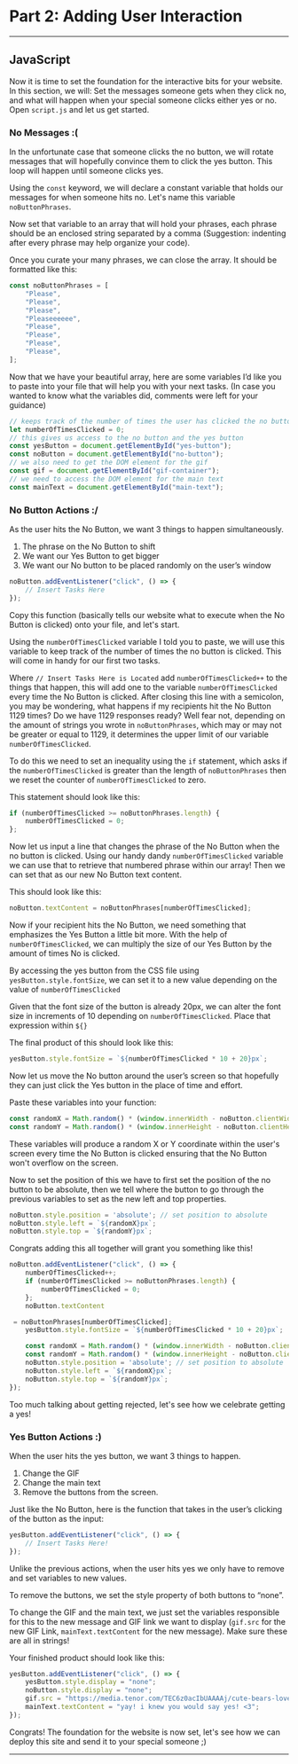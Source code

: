 # Part 2: Adding User Interaction
---

## JavaScript

Now it is time to set the foundation for the interactive bits for your website. In this section, we will: Set the messages someone gets when they click no, and what will happen when your special someone clicks either yes or no. Open `script.js` and let us get started. 

### No Messages :(

In the unfortunate case that someone clicks the no button, we will rotate messages that will hopefully convince them to click the yes button. This loop will happen until someone clicks yes.
 
Using the `const` keyword, we will declare a constant variable that holds our messages for when someone hits no. Let's name this variable `noButtonPhrases`.

Now set that variable to an array that will hold your phrases, each phrase should be an enclosed string separated by a comma (Suggestion: indenting after every phrase may help organize your code). 

Once you curate your many phrases, we can close the array. It should be formatted like this:

```javascript
const noButtonPhrases = [
    "Please", 
    "Please", 
    "Please", 
    "Pleaseeeeee", 
    "Please", 
    "Please", 
    "Please", 
    "Please",
];
```

Now that we have your beautiful array, here are some variables I’d like you to paste into your file that will help you with your next tasks. (In case you wanted to know what the variables did, comments were left for your guidance)
 
```javascript
// keeps track of the number of times the user has clicked the no button
let numberOfTimesClicked = 0; 
// this gives us access to the no button and the yes button
const yesButton = document.getElementById("yes-button"); 
const noButton = document.getElementById("no-button");
// we also need to get the DOM element for the gif
const gif = document.getElementById("gif-container");
// we need to access the DOM element for the main text
const mainText = document.getElementById("main-text");
```

### No Button Actions :/ 

As the user hits the No Button, we want 3 things to happen simultaneously.
1. The phrase on the No Button to shift
2. We want our Yes Button to get bigger
3. We want our No button to be placed randomly on the user’s window

```javascript
noButton.addEventListener("click", () => {
    // Insert Tasks Here
});
```

Copy this function (basically tells our website what to execute when the No Button is clicked) onto your file, and let's start. 

Using the `numberOfTimesClicked` variable I told you to paste, we will use this variable to keep track of the number of times the no button is clicked. This will come in handy for our first two tasks.

Where `// Insert Tasks Here is Located` add `numberOfTimesClicked++` to the things that happen, this will add one to the variable `numberOfTimesClicked` every time the No Button is clicked. After closing this line with a semicolon, you may be wondering, what happens if my recipients hit the No Button 1129 times? Do we have 1129 responses ready? Well fear not, depending on the amount of strings you wrote in `noButtonPhrases`, which may or may not be greater or equal to 1129, it determines the upper limit of our variable `numberOfTimesClicked`.

To do this we need to set an inequality using the `if` statement, which asks if the `numberOfTimesClicked` is greater than the length of `noButtonPhrases` then we reset the counter of `numberOfTimesClicked` to zero. 

This statement should look like this:
```javascript
if (numberOfTimesClicked >= noButtonPhrases.length) {
    numberOfTimesClicked = 0;
};
```

Now let us input a line that changes the phrase of the No Button when the no button is clicked. Using our handy dandy `numberOfTimesClicked` variable we can use that to retrieve that numbered phrase within our array! Then we can set that as our new No Button text content. 

This should look like this: 
```javascript
noButton.textContent = noButtonPhrases[numberOfTimesClicked];
```

Now if your recipient hits the No Button, we need something that emphasizes the Yes Button a little bit more. With the help of `numberOfTimesClicked`, we can multiply the size of our Yes Button by the amount of times No is clicked. 

By accessing the yes button from the CSS file using `yesButton.style.fontSize`, we can set it to a new value depending on the value of `numberOfTimesClicked`

Given that the font size of the button is already 20px, we can alter the font size in increments of 10 depending on `numberOfTimesClicked`. Place that expression within `${}` 

The final product of this should look like this:
```javascript
yesButton.style.fontSize = `${numberOfTimesClicked * 10 + 20}px`;
```

Now let us move the No button around the user’s screen so that hopefully they can just click the Yes button in the place of time and effort.

Paste these variables into your function:
```javascript
const randomX = Math.random() * (window.innerWidth - noButton.clientWidth);
const randomY = Math.random() * (window.innerHeight - noButton.clientHeight);
```

These variables will produce a random X or Y coordinate within the user's screen every time the No Button is clicked ensuring that the No Button won't overflow on the screen. 

Now to set the position of this we have to first set the position of the no button to be absolute, then we tell where the button to go through the previous variables to set as the new left and top properties.  

```javascript
noButton.style.position = 'absolute'; // set position to absolute
noButton.style.left = `${randomX}px`;
noButton.style.top = `${randomY}px`;
```

Congrats adding this all together will grant you something like this!

```javascript
noButton.addEventListener("click", () => {
    numberOfTimesClicked++;
    if (numberOfTimesClicked >= noButtonPhrases.length) {
        numberOfTimesClicked = 0;
    }; 
    noButton.textContent

 = noButtonPhrases[numberOfTimesClicked];
    yesButton.style.fontSize = `${numberOfTimesClicked * 10 + 20}px`;

    const randomX = Math.random() * (window.innerWidth - noButton.clientWidth);
    const randomY = Math.random() * (window.innerHeight - noButton.clientHeight);
    noButton.style.position = 'absolute'; // set position to absolute
    noButton.style.left = `${randomX}px`;
    noButton.style.top = `${randomY}px`;
});
```

Too much talking about getting rejected, let's see how we celebrate getting a yes!

### Yes Button Actions :) 

When the user hits the yes button, we want 3 things to happen.
1. Change the GIF
2. Change the main text
3. Remove the buttons from the screen. 

Just like the No Button, here is the function that takes in the user’s clicking of the button as the input:

```javascript
yesButton.addEventListener("click", () => {
    // Insert Tasks Here!
});
```

Unlike the previous actions, when the user hits yes we only have to remove and set variables to new values. 

To remove the buttons, we set the style property of both buttons to “none”. 

To change the GIF and the main text, we just set the variables responsible for this to the new message and GIF link we want to display (`gif.src` for the new GIF Link, `mainText.textContent` for the new message). Make sure these are all in strings!

Your finished product should look like this:
```javascript
yesButton.addEventListener("click", () => {
    yesButton.style.display = "none";
    noButton.style.display = "none";
    gif.src = "https://media.tenor.com/TEC6z0acIbUAAAAj/cute-bears-love.gif";
    mainText.textContent = "yay! i knew you would say yes! <3";
});
```

Congrats! The foundation for the website is now set, let's see how we can deploy this site and send it to your special someone ;) 

---